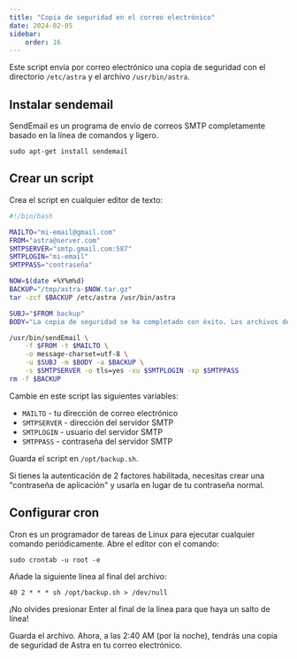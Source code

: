```yaml
---
title: "Copia de seguridad en el correo electrónico"
date: 2024-02-05
sidebar:
    order: 16
---
```


Este script envía por correo electrónico una copia de seguridad con el directorio `/etc/astra` y el archivo `/usr/bin/astra`.

## Instalar sendemail

SendEmail es un programa de envío de correos SMTP completamente basado en la línea de comandos y ligero.

```
sudo apt-get install sendemail
```

## Crear un script

Crea el script en cualquier editor de texto:

```sh
#!/bin/bash

MAILTO="mi-email@gmail.com"
FROM="astra@server.com"
SMTPSERVER="smtp.gmail.com:587"
SMTPLOGIN="mi-email"
SMTPPASS="contraseña"

NOW=$(date +%Y%m%d)
BACKUP="/tmp/astra-$NOW.tar.gz"
tar -zcf $BACKUP /etc/astra /usr/bin/astra

SUBJ="$FROM backup"
BODY="La copia de seguridad se ha completado con éxito. Los archivos de la copia de seguridad están adjuntos en este correo"

/usr/bin/sendEmail \
    -f $FROM -t $MAILTO \
    -o message-charset=utf-8 \
    -u $SUBJ -m $BODY -a $BACKUP \
    -s $SMTPSERVER -o tls=yes -xu $SMTPLOGIN -xp $SMTPPASS
rm -f $BACKUP
```

Cambie en este script las siguientes variables:

- `MAILTO` - tu dirección de correo electrónico
- `SMTPSERVER` - dirección del servidor SMTP
- `SMTPLOGIN` - usuario del servidor SMTP
- `SMTPPASS` - contraseña del servidor SMTP

Guarda el script en `/opt/backup.sh`.

Si tienes la autenticación de 2 factores habilitada, necesitas crear una "contraseña de aplicación" y usarla en lugar de tu contraseña normal.

## Configurar cron

Cron es un programador de tareas de Linux para ejecutar cualquier comando periódicamente. Abre el editor con el comando:

```
sudo crontab -u root -e
```

Añade la siguiente línea al final del archivo:

```
40 2 * * * sh /opt/backup.sh > /dev/null
```

¡No olvides presionar Enter al final de la línea para que haya un salto de línea!

Guarda el archivo. Ahora, a las 2:40 AM (por la noche), tendrás una copia de seguridad de Astra en tu correo electrónico.
